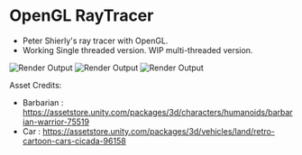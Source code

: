 # OpenGL RayTracer
* Peter Shierly's ray tracer with OpenGL. 
* Working Single threaded version. WIP multi-threaded version. 

![Render Output](https://pbs.twimg.com/media/DvuZOUmWsAAg9oR.jpg)
![Render Output](https://pbs.twimg.com/media/DvuZOUFXQAAOCPm.jpg)
![Render Output](https://pbs.twimg.com/media/DvuZOUsXgAI-RtL.jpg)

Asset Credits:
 * Barbarian : https://assetstore.unity.com/packages/3d/characters/humanoids/barbarian-warrior-75519
 * Car : https://assetstore.unity.com/packages/3d/vehicles/land/retro-cartoon-cars-cicada-96158

